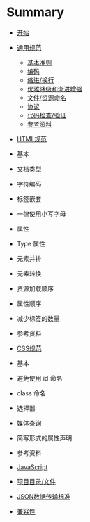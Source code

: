 # Summary

* [开始](README.md)
* [通用规范](common.md)
	* [基本准则](https://wuuashen.gitbooks.io/globalegrow-web-standard/content/common.html#基本准则)
	* [编码](common.md#编码)
	* [缩进/换行](common.md#缩进/换行)
	* [优雅降级和渐进增强](common.md#优雅降级和渐进增强)
	* [文件/资源命名](common.md#文件/资源命名)
	* [协议](common.md#协议)
	* [代码检查/验证](common.md#代码检查/验证)
	* [参考资料](common.md#参考资料)

* [HTML规范](html.md)
* 基本
* 文档类型
* 字符编码
* 标签嵌套
* 一律使用小写字母
* 属性
* Type 属性
* 元素并排
* 元素转换
* 资源加载顺序
* 属性顺序
* 减少标签的数量
* 参考资料
* [CSS规范](css.md)
* 基本
* 避免使用 id 命名
* class 命名
* 选择器
* 媒体查询
* 简写形式的属性声明
* 参考资料
* [JavaScript](javascript.md)
* [项目目录/文件](folder.md)
* [JSON数据传输标准](json.md)
* [兼容性](compatible.md)

